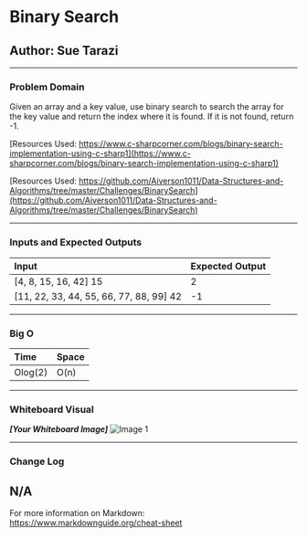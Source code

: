 # Binary Search
## Author: Sue Tarazi

---

### Problem Domain
Given an array and a key value, use binary search to search the array for the key value and return the index where it is found. If it is not found, return -1. 

[Resources Used: https://www.c-sharpcorner.com/blogs/binary-search-implementation-using-c-sharp1](https://www.c-sharpcorner.com/blogs/binary-search-implementation-using-c-sharp1)

[Resources Used: https://github.com/Aiverson1011/Data-Structures-and-Algorithms/tree/master/Challenges/BinarySearch](https://github.com/Aiverson1011/Data-Structures-and-Algorithms/tree/master/Challenges/BinarySearch)

---

### Inputs and Expected Outputs

| Input | Expected Output |
| :----------- | :----------- |
| [4, 8, 15, 16, 42] 15 | 2 |
| [11, 22, 33, 44, 55, 66, 77, 88, 99] 42 | -1 |


---

### Big O


| Time | Space |
| :----------- | :----------- |
| Olog(2) | O(n) |


---


### Whiteboard Visual
***[Your Whiteboard Image]***
![Image 1](https://share.icloud.com/photos/0R1cVsqak0uFvZuFOgGWZyIfw)


---

### Change Log
N/A
---

For more information on Markdown: https://www.markdownguide.org/cheat-sheet
